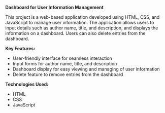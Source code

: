 **Dashboard for User Information Management**

This project is a web-based application developed using HTML, CSS, and JavaScript to manage user information. The application allows users to input details such as author name, title, and description, and displays the information on a dashboard. Users can also delete entries from the dashboard.

**Key Features:**
- User-friendly interface for seamless interaction
- Input forms for author name, title, and description
- Dashboard display for easy viewing and managing of user information
- Delete feature to remove entries from the dashboard

**Technologies Used:**
- HTML
- CSS
- JavaScript

